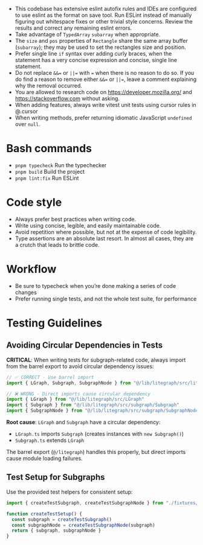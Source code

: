 - This codebase has extensive eslint autofix rules and IDEs are configured to use eslint as the format on save tool. Run ESLint instead of manually figuring out whitespace fixes or other trivial style concerns. Review the results and correct any remaining eslint errors.
- Take advantage of `TypedArray` `subarray` when appropriate.
- The `size` and `pos` properties of `Rectangle` share the same array buffer (`subarray`); they may be used to set the rectangles size and position.
- Prefer single line `if` syntax over adding curly braces, when the statement has a very concise expression and concise, single line statement.
- Do not replace `&&=` or `||=` with `=` when there is no reason to do so. If you do find a reason to remove either `&&=` or `||=`, leave a comment explaining why the removal occurred.
- You are allowed to research code on https://developer.mozilla.org/ and https://stackoverflow.com without asking.
- When adding features, always write vitest unit tests using cursor rules in @.cursor
- When writing methods, prefer returning idiomatic JavaScript `undefined` over `null`.

# Bash commands

- `pnpm typecheck` Run the typechecker
- `pnpm build` Build the project
- `pnpm lint:fix` Run ESLint

# Code style

- Always prefer best practices when writing code.
- Write using concise, legible, and easily maintainable code.
- Avoid repetition where possible, but not at the expense of code legibility.
- Type assertions are an absolute last resort. In almost all cases, they are a crutch that leads to brittle code.

# Workflow

- Be sure to typecheck when you’re done making a series of code changes
- Prefer running single tests, and not the whole test suite, for performance

# Testing Guidelines

## Avoiding Circular Dependencies in Tests

**CRITICAL**: When writing tests for subgraph-related code, always import from the barrel export to avoid circular dependency issues:

```typescript
// ✅ CORRECT - Use barrel import
import { LGraph, Subgraph, SubgraphNode } from "@/lib/litegraph/src/litegraph"

// ❌ WRONG - Direct imports cause circular dependency
import { LGraph } from "@/lib/litegraph/src/LGraph"
import { Subgraph } from "@/lib/litegraph/src/subgraph/Subgraph" 
import { SubgraphNode } from "@/lib/litegraph/src/subgraph/SubgraphNode"
```

**Root cause**: `LGraph` and `Subgraph` have a circular dependency:
- `LGraph.ts` imports `Subgraph` (creates instances with `new Subgraph()`)
- `Subgraph.ts` extends `LGraph` 

The barrel export (`@/litegraph`) handles this properly, but direct imports cause module loading failures.

## Test Setup for Subgraphs

Use the provided test helpers for consistent setup:

```typescript
import { createTestSubgraph, createTestSubgraphNode } from "./fixtures/subgraphHelpers"

function createTestSetup() {
  const subgraph = createTestSubgraph()
  const subgraphNode = createTestSubgraphNode(subgraph)
  return { subgraph, subgraphNode }
}
```
